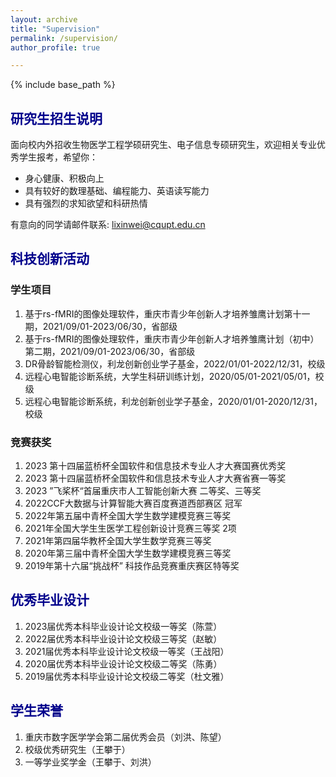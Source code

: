 ```yaml
---
layout: archive
title: "Supervision"
permalink: /supervision/
author_profile: true

---
```


{% include base_path %}

## <font color=DarkBlue>研究生招生说明</font>

面向校内外招收生物医学工程学硕研究生、电子信息专硕研究生，欢迎相关专业优秀学生报考，希望你：

- 身心健康、积极向上
- 具有较好的数理基础、编程能力、英语读写能力
- 具有强烈的求知欲望和科研热情

有意向的同学请邮件联系: lixinwei@cqupt.edu.cn

## <font color=DarkBlue>科技创新活动</font>

### 学生项目

1. 基于rs-fMRI的图像处理软件，重庆市青少年创新人才培养雏鹰计划第十一期，2021/09/01-2023/06/30，省部级
2. 基于rs-fMRI的图像处理软件，重庆市青少年创新人才培养雏鹰计划（初中）第二期，2021/09/01-2023/06/30，省部级
3. DR骨龄智能检测仪，利龙创新创业学子基金，2022/01/01-2022/12/31，校级
4. 远程心电智能诊断系统，大学生科研训练计划，2020/05/01-2021/05/01，校级
5. 远程心电智能诊断系统，利龙创新创业学子基金，2020/01/01-2020/12/31，校级

### 竞赛获奖

1. 2023 第十四届蓝桥杯全国软件和信息技术专业人才大赛国赛优秀奖
2. 2023 第十四届蓝桥杯全国软件和信息技术专业人才大赛省赛一等奖
3. 2023 ”飞桨杯“首届重庆市人工智能创新大赛 二等奖、三等奖
4. 2022CCF大数据与计算智能大赛百度赛道西部赛区 冠军
5. 2022年第五届中青杯全国大学生数学建模竞赛三等奖
6. 2021年全国大学生生医学工程创新设计竞赛三等奖 2项
7. 2021年第四届华教杯全国大学生数学竞赛三等奖
8. 2020年第三届中青杯全国大学生数学建模竞赛三等奖
9. 2019年第十六届“挑战杯” 科技作品竞赛重庆赛区特等奖

## <font color=DarkBlue>优秀毕业设计</font>

1. 2023届优秀本科毕业设计论文校级一等奖（陈萱）
2. 2022届优秀本科毕业设计论文校级三等奖（赵敏）
3. 2021届优秀本科毕业设计论文校级一等奖（王战阳）
4. 2020届优秀本科毕业设计论文校级二等奖（陈勇）
5. 2019届优秀本科毕业设计论文校级二等奖（杜文雅）

## <font color=DarkBlue>学生荣誉</font>

1. 重庆市数字医学学会第二届优秀会员（刘洪、陈望）
2. 校级优秀研究生（王攀于）
3. 一等学业奖学金（王攀于、刘洪）